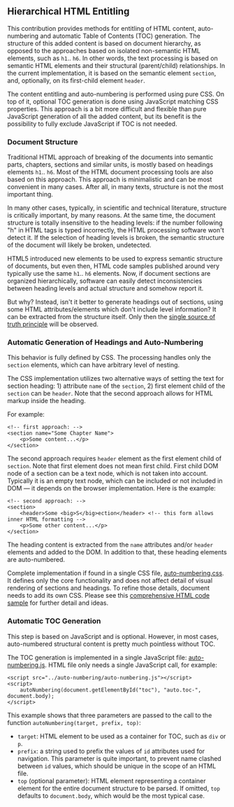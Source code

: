 ## Hierarchical HTML Entitling

This contribution provides methods for entitling of HTML content, auto-numbering and automatic Table of Contents (TOC) generation. The structure of this added content is based on document hierarchy, as opposed to the approaches based on isolated non-semantic HTML elements, such as `h1`.. `h6`. In other words, the text processing is based on semantic HTML elements and their structural (parent/child) relationships. In the current implementation, it is based on the semantic element <code>section</code>, and, optionally, on its first-child element <code>header</code>.

The content entitling and auto-numbering is performed using pure CSS. On top of it, optional TOC generation is done using JavaScript matching CSS properties. This approach is a bit more difficult and flexible than pure JavaScript generation of all the added content, but its benefit is the possibility to fully exclude JavaScript if TOC is not needed.

### Document Structure

Traditional HTML approach of breaking of the documents into semantic parts, chapters, sections and similar units, is mostly based on headings elements `h1`.. `h6`. Most of the HTML document processing tools are also based on this approach. This approach is minimalistic and can be most convenient in many cases. After all, in many texts, structure is not the most important thing.

In many other cases, typically, in scientific and technical literature, structure is critically important, by many reasons. At the same time, the document structure is totally insensitive to the heading levels: if the number following "h" in HTML tags is typed incorrectly, the HTML processing software won't detect it. If the selection of heading levels is broken, the semantic structure of the document will likely be broken, undetected. 

HTML5 introduced new elements to be used to express semantic structure of documents, but even then, HTML code samples published around very typically use the same `h1`.. `h6` elements. Now, if document sections are organized hierarchically, software can easily detect inconsistencies between heading levels and actual structure and somehow report it.

But why? Instead, isn't it better to generate headings out of sections, using some HTML attributes/elements which don't include level information? It can be extracted from the structure itself. Only then the [single source of truth principle](https://en.wikipedia.org/wiki/Single_source_of_truth) will be observed.

### Automatic Generation of Headings and Auto-Numbering

This behavior is fully defined by CSS. The processing handles only the `section` elements, which can have arbitrary level of nesting.

The CSS implementation utilizes two alternative ways of setting the text for section heading: 1) attribute `name` of the `section`, 2) first element child of the `section` can be `header`. Note that the second approach allows for HTML markup inside the heading.

For example:

```
<!-- first approach: -->
<section name="Some Chapter Name">
    <p>Some content...</p>
</section>
```

The second approach requires `header` element as the first element child of `section`. Note that first element does not mean first child. First child DOM node of a section can be a text node, which is not taken into account. Typically it is an empty text node, which can be included or not included in DOM — it depends on the browser implementation. Here is the example:

```
<!-- second approach: -->
<section>
    <header>Some <big>S</big>ection</header> <!-- this form allows inner HTML formatting -->
    <p>Some other content...</p>
</section>
```

The heading content is extracted from the `name` attributes and/or `header` elements and added to the DOM. In addition to that, these heading elements are auto-numbered.

Complete implementation if found in a single CSS file, [auto-numbering.css](auto-numbering/auto-numbering.css). It defines only the core functionality and does not affect detail of visual rendering of sections and headings. To refine those details, document needs to add its own CSS. Please see this [comprehensive HTML code sample](demo/demo.html) for further detail and ideas. 

### Automatic TOC Generation

This step is based on JavaScript and is optional. However, in most cases, auto-numbered structural content is pretty much pointless without TOC.

The TOC generation is implemented in a single JavaScript file: [auto-numbering.js](auto-numbering/auto-numbering.js). HTML file only needs a single JavaScript call, for example:

```
<script src="../auto-numbering/auto-numbering.js"></script>
<script>
    autoNumbering(document.getElementById("toc"), "auto.toc-", document.body);
</script>
```

This example shows that three parameters are passed to the call to the function `autoNumbering(target, prefix, top)`:

* `target`: HTML element to be used as a container for TOC, such as `div` or `p`.
* `prefix`: a string used to prefix the values of `id` attributes used for navigation.
    This parameter is quite important, to prevent name clashed between `id` values, which should be unique in the scope of an HTML file.
* `top` (optional parameter): HTML element representing a container element for the entire document structure to be parsed. If omitted, `top` defaults to `document.body`, which would be the most typical case.
